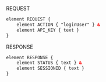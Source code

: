 REQUEST

```xml
element REQUEST {
    element ACTION { "loginUser" } &
    element API_KEY { text }
}
```

RESPONSE

```xml
element RESPONSE {
    element STATUS { text } &
    element SESSIONID { text }
}
```